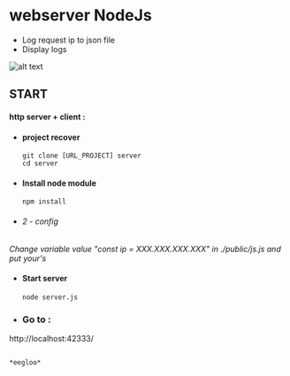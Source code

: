# webserver NodeJs 
- Log request ip to json file
- Display logs

![alt text](https://github.com/Roiseuxquentin/webserverNode/blob/master/readmeIMG.png)

 ## START
 #### http server + client :
- #### project recover 
    ```
    git clone [URL_PROJECT] server
    cd server
    ```
- #### Install node module 
    ```
    npm install 
    ```
- ###### 2 - config

*Change variable value "const ip = XXX.XXX.XXX.XXX" in ./public/js.js and put your's*

- #### Start server
    ``` 
    node server.js 
    ```

- ### Go to :
http://localhost:42333/

                                                                             *eegloo*
